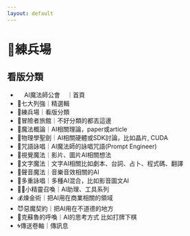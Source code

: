 ```yaml
---
layout: default
---
```


# 🎯練兵場

## 看版分類
* <img src="https://posetmage.com/Images/AIMage/LOGO.png" width="16px" height="16px" style="border-radius:45%;">AI魔法師公會<img src="https://posetmage.com/Images/AIMage/LOGO.png" width="16px" height="16px" style="border-radius:45%;">｜首頁
* 🗿七大列強｜精選輯
* 🎯練兵場｜看版分類
* 🍺冒險者旅館｜不好分類的都丟這邊
* 🧪魔法概論｜AI相關理論，paper或article
* 🦯物理學聖劍｜AI相關硬體或SDK討論，比如晶片, CUDA
* 🦄咒語詠唱｜AI魔法師的詠唱咒語(Prompt Engineer)
* 🎨視覺魔法｜影片、圖片AI相關想法
* 📝文字魔法｜文字AI相關比如劇本、台詞、占卜、程式碼、翻譯
* 🎵聲音魔法｜音樂音效相關的AI
* 🧙多重詠唱｜多種AI混合，比如影音圖文AI
* 🧚‍♀️小精靈召喚｜AI助理、工具系列
* 💰煉金術｜把AI用在商業相關的領域
* 😈惡魔契約｜把AI用在不道德的地方
* 🐙克蘇魯的呼喚｜AI的思考方式 比如打牌下棋
* 🌀傳送卷軸｜傳訊息